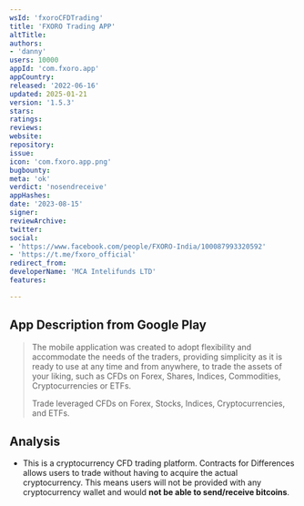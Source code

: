 ```yaml
---
wsId: 'fxoroCFDTrading'
title: 'FXORO Trading APP'
altTitle: 
authors:
- 'danny'
users: 10000
appId: 'com.fxoro.app'
appCountry: 
released: '2022-06-16'
updated: 2025-01-21
version: '1.5.3'
stars: 
ratings: 
reviews: 
website: 
repository: 
issue: 
icon: 'com.fxoro.app.png'
bugbounty: 
meta: 'ok'
verdict: 'nosendreceive'
appHashes: 
date: '2023-08-15'
signer: 
reviewArchive: 
twitter: 
social:
- 'https://www.facebook.com/people/FXORO-India/100087993320592'
- 'https://t.me/fxoro_official'
redirect_from: 
developerName: 'MCA Intelifunds LTD'
features: 

---
```


## App Description from Google Play

> The mobile application was created to adopt flexibility and accommodate the needs of the traders, providing simplicity as it is ready to use at any time and from anywhere, to trade the assets of your liking, such as CFDs on Forex, Shares, Indices, Commodities, Cryptocurrencies or ETFs.
>
> Trade leveraged CFDs on Forex, Stocks, Indices, Cryptocurrencies, and ETFs. 

## Analysis 

- This is a cryptocurrency CFD trading platform. Contracts for Differences allows users to trade without having to acquire the actual cryptocurrency. This means users will not be provided with any cryptocurrency wallet and would **not be able to send/receive bitcoins**.